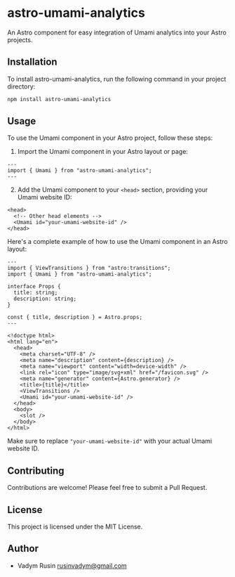 # astro-umami-analytics

An Astro component for easy integration of Umami analytics into your Astro projects.

## Installation

To install astro-umami-analytics, run the following command in your project directory:

```bash
npm install astro-umami-analytics
```

## Usage

To use the Umami component in your Astro project, follow these steps:

1. Import the Umami component in your Astro layout or page:

```astro
---
import { Umami } from "astro-umami-analytics";
---
```

2. Add the Umami component to your `<head>` section, providing your Umami website ID:

```astro
<head>
  <!-- Other head elements -->
  <Umami id="your-umami-website-id" />
</head>
```

Here's a complete example of how to use the Umami component in an Astro layout:

```astro
---
import { ViewTransitions } from "astro:transitions";
import { Umami } from "astro-umami-analytics";

interface Props {
  title: string;
  description: string;
}

const { title, description } = Astro.props;
---

<!doctype html>
<html lang="en">
  <head>
    <meta charset="UTF-8" />
    <meta name="description" content={description} />
    <meta name="viewport" content="width=device-width" />
    <link rel="icon" type="image/svg+xml" href="/favicon.svg" />
    <meta name="generator" content={Astro.generator} />
    <title>{title}</title>
    <ViewTransitions />
    <Umami id="your-umami-website-id" />
  </head>
  <body>
    <slot />
  </body>
</html>
```

Make sure to replace `"your-umami-website-id"` with your actual Umami website ID.

## Contributing

Contributions are welcome! Please feel free to submit a Pull Request.

## License

This project is licensed under the MIT License.

## Author

- Vadym Rusin <rusinvadym@gmail.com>